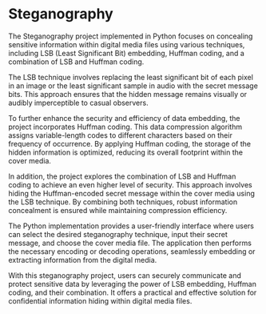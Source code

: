 # Steganography

The Steganography project implemented in Python focuses on concealing sensitive information within digital media files using various techniques, including LSB (Least Significant Bit) embedding, Huffman coding, and a combination of LSB and Huffman coding.

The LSB technique involves replacing the least significant bit of each pixel in an image or the least significant sample in audio with the secret message bits. This approach ensures that the hidden message remains visually or audibly imperceptible to casual observers.

To further enhance the security and efficiency of data embedding, the project incorporates Huffman coding. This data compression algorithm assigns variable-length codes to different characters based on their frequency of occurrence. By applying Huffman coding, the storage of the hidden information is optimized, reducing its overall footprint within the cover media.

In addition, the project explores the combination of LSB and Huffman coding to achieve an even higher level of security. This approach involves hiding the Huffman-encoded secret message within the cover media using the LSB technique. By combining both techniques, robust information concealment is ensured while maintaining compression efficiency.

The Python implementation provides a user-friendly interface where users can select the desired steganography technique, input their secret message, and choose the cover media file. The application then performs the necessary encoding or decoding operations, seamlessly embedding or extracting information from the digital media.

With this steganography project, users can securely communicate and protect sensitive data by leveraging the power of LSB embedding, Huffman coding, and their combination. It offers a practical and effective solution for confidential information hiding within digital media files.
